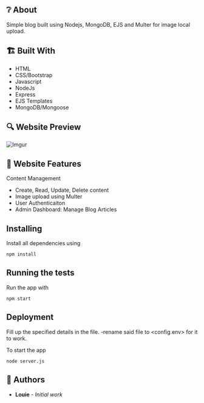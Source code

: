 ## ❔ About

Simple blog built using Nodejs, MongoDB, EJS and Multer for image local upload.

## 🏗️ Built With

- HTML
- CSS/Bootstrap
- Javascript
- NodeJs
- Express
- EJS Templates
- MongoDB/Mongoose

## 🔍 Website Preview

![Imgur](https://i.imgur.com/dFm5cZh.png)

## 📝️ Website Features

Content Management

- Create, Read, Update, Delete content
- Image upload using Multer
- User Authenticaiton
- Admin Dashboard: Manage Blog Articles

## Installing

Install all dependencies using

```
npm install
```

## Running the tests

Run the app with

```
npm start
```

## Deployment

Fill up the specified details in the <config copy.env> file.
-rename said file to <config.env> for it to work.

To start the app

```
node server.js
```

## 🧔 Authors

- **Louie** - _Initial work_

